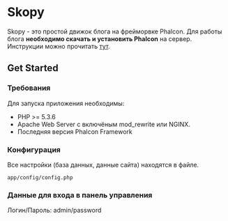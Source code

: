 Skopy
==========
Skopy - это простой движок блога на фрейморвке Phalcon.
Для работы блога **необходимо скачать и установить Phalcon** на сервер. Инструкции можно прочитать [тут](http://phalconphp.com/en/download).

Get Started
-----------

### Требования

Для запуска приложения необходимы:

* PHP >= 5.3.6
* Apache Web Server с включёным mod_rewrite или NGINX.
* Последняя версия Phalcon Framework

### Конфигурация

Все настройки (база данных, данные сайта) находятся в файле.

    app/config/config.php

### Данные для входа в панель управления

Логин/Пароль:  admin/password
